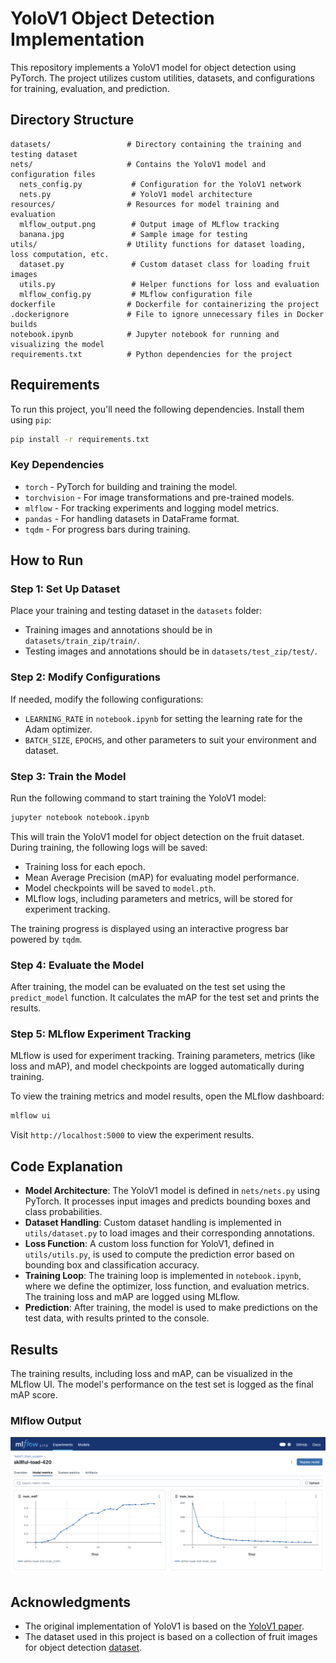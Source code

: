 # YoloV1 Object Detection Implementation

This repository implements a YoloV1 model for object detection using PyTorch. The project utilizes custom utilities, datasets, and configurations for training, evaluation, and prediction.

## Directory Structure

```plaintext
datasets/                 # Directory containing the training and testing dataset
nets/                     # Contains the YoloV1 model and configuration files
  nets_config.py           # Configuration for the YoloV1 network
  nets.py                  # YoloV1 model architecture
resources/                # Resources for model training and evaluation
  mlflow_output.png        # Output image of MLflow tracking
  banana.jpg               # Sample image for testing
utils/                    # Utility functions for dataset loading, loss computation, etc.
  dataset.py               # Custom dataset class for loading fruit images
  utils.py                 # Helper functions for loss and evaluation
  mlflow_config.py         # MLflow configuration file
dockerfile                # Dockerfile for containerizing the project
.dockerignore             # File to ignore unnecessary files in Docker builds
notebook.ipynb            # Jupyter notebook for running and visualizing the model
requirements.txt          # Python dependencies for the project
``` 

## Requirements

To run this project, you'll need the following dependencies. Install them using `pip`:

```bash
pip install -r requirements.txt
```

### Key Dependencies  
- `torch` - PyTorch for building and training the model.  
- `torchvision` - For image transformations and pre-trained models.  
- `mlflow` - For tracking experiments and logging model metrics.  
- `pandas` - For handling datasets in DataFrame format.  
- `tqdm` - For progress bars during training.

## How to Run

### Step 1: Set Up Dataset

Place your training and testing dataset in the `datasets` folder:  
- Training images and annotations should be in `datasets/train_zip/train/`.  
- Testing images and annotations should be in `datasets/test_zip/test/`.

### Step 2: Modify Configurations

If needed, modify the following configurations:  
- `LEARNING_RATE` in `notebook.ipynb` for setting the learning rate for the Adam optimizer.  
- `BATCH_SIZE`, `EPOCHS`, and other parameters to suit your environment and dataset.

### Step 3: Train the Model

Run the following command to start training the YoloV1 model:

```bash
jupyter notebook notebook.ipynb
```

This will train the YoloV1 model for object detection on the fruit dataset. During training, the following logs will be saved:  
- Training loss for each epoch.  
- Mean Average Precision (mAP) for evaluating model performance.  
- Model checkpoints will be saved to `model.pth`.  
- MLflow logs, including parameters and metrics, will be stored for experiment tracking.

The training progress is displayed using an interactive progress bar powered by `tqdm`.

### Step 4: Evaluate the Model

After training, the model can be evaluated on the test set using the `predict_model` function. It calculates the mAP for the test set and prints the results.

### Step 5: MLflow Experiment Tracking

MLflow is used for experiment tracking. Training parameters, metrics (like loss and mAP), and model checkpoints are logged automatically during training.

To view the training metrics and model results, open the MLflow dashboard:

```bash
mlflow ui
```

Visit `http://localhost:5000` to view the experiment results.

## Code Explanation

- **Model Architecture**: The YoloV1 model is defined in `nets/nets.py` using PyTorch. It processes input images and predicts bounding boxes and class probabilities.  
- **Dataset Handling**: Custom dataset handling is implemented in `utils/dataset.py` to load images and their corresponding annotations.  
- **Loss Function**: A custom loss function for YoloV1, defined in `utils/utils.py`, is used to compute the prediction error based on bounding box and classification accuracy.  
- **Training Loop**: The training loop is implemented in `notebook.ipynb`, where we define the optimizer, loss function, and evaluation metrics. The training loss and mAP are logged using MLflow.  
- **Prediction**: After training, the model is used to make predictions on the test data, with results printed to the console.

## Results

The training results, including loss and mAP, can be visualized in the MLflow UI. The model's performance on the test set is logged as the final mAP score.

### Mlflow Output  
![MLflow Output](resources/mlflow_output.png)

## Acknowledgments

- The original implementation of YoloV1 is based on the [YoloV1 paper](https://arxiv.org/abs/1506.02640).  
- The dataset used in this project is based on a collection of fruit images for object detection [dataset](https://www.kaggle.com/datasets/mbkinaci/fruit-images-for-object-detection).

